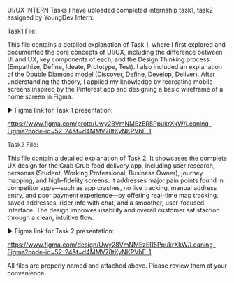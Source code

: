 UI/UX INTERN Tasks
I have uploaded  completed internship task1, task2  assigned by YoungDev Intern:

Task1 File:

This file contains a detailed explanation of Task 1, where I first explored and documented the core concepts of UI/UX, including the difference between UI and UX, key components of each, and the Design Thinking process (Empathize, Define, Ideate, Prototype, Test).
I also included an explanation of the Double Diamond model (Discover, Define, Develop, Deliver). After understanding the theory, I applied my knowledge by recreating mobile screens inspired by the Pinterest app and designing a basic wireframe of a home screen in Figma.

▶️ Figma link for Task 1 presentation:

https://www.figma.com/proto/Uwy28VmNMEzER5PpukrXkW/Leaning-Figma?node-id=52-24&t=d4MMV78tKyNKPVbF-1

Task2 File:

This file contain a detailed explanation of Task 2. It showcases the complete UX design for the Grab Grub food delivery app, including user research, personas (Student, Working Professional, Business Owner), journey mapping, and high-fidelity screens. It addresses major pain points found in competitor apps—such as app crashes, no live tracking, manual address entry, and poor payment experience—by offering real-time map tracking, saved addresses, rider info with chat, and a smoother, user-focused interface. The design improves usability and overall customer satisfaction through a clean, intuitive flow.

▶️ Figma link for Task 2 presentation: 

https://www.figma.com/design/Uwy28VmNMEzER5PpukrXkW/Leaning-Figma?node-id=52-24&t=d4MMV78tKyNKPVbF-1

All files are properly named and attached above. Please review them at your convenience. 


